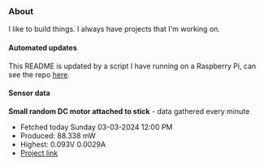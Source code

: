 ### About
I like to build things. I always have projects that I'm working on.

#### Automated updates
This README is updated by a script I have running on a Raspberry Pi, can see the repo [here](https://github.com/jdc-cunningham/raspi-git-repo-updater).

#### Sensor data


**Small random DC motor attached to stick** - data gathered every minute
- Fetched today Sunday 03-03-2024 12:00 PM
- Produced: 88.338 mW
- Highest: 0.093V 0.0029A
- [Project link](https://github.com/jdc-cunningham/turbine-raspi)
